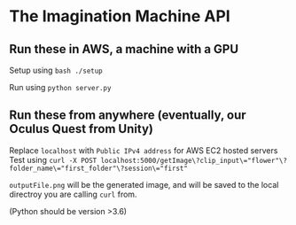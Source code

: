 # The Imagination Machine API 

## Run these in AWS, a machine with a GPU
Setup using `bash ./setup`

Run using `python server.py`

## Run these from anywhere (eventually, our Oculus Quest from Unity)
Replace `localhost` with `Public IPv4 address` for AWS EC2 hosted servers
Test using `curl -X POST localhost:5000/getImage\?clip_input\="flower"\?folder_name\="first_folder"\?session\="first"`

`outputFile.png` will be the generated image, and will be saved to the local directroy you are calling `curl` from.

(Python should be version >3.6)